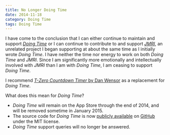 ```yaml
---
title: No Longer Doing Time
date: 2014-11-18
category: Doing Time
tags: Doing Time
---
```


I have come to the conclusion that I can either continue to maintain and support _[Doing Time](/doing-time)_ or I can continue to contribute to and support _[JMRI](http://jmri.org)_, an unrelated project I began supporting at about the same time as I initially wrote _Doing Time_. I have neither the time nor energy to work on both _Doing Time_ and _JMRI_. Since I am significantly more emotionally and intellectually involved with _JMRI_ than I am with _Doing Time_, I am ceasing to support _Doing Time_.

I recommend [_T-Zero Countdown Timer_ by Dan Wensor](https://itunes.apple.com/us/app/t-zero-countdown-timer/id480487790?mt=8&uo=4&at=10l7iC) as a replacement for _Doing Time_.

What does this mean for _Doing Time_?

-   _Doing Time_ will remain on the App Store through the end of 2014, and will be removed sometime in January 2015.
-   The source code for _Doing Time_ is now [publicly available](https://github.com/rhwood/Doing-Time) on [GitHub](https://github.com) under the MIT license.
-   _Doing Time_ support queries will no longer be answered.
